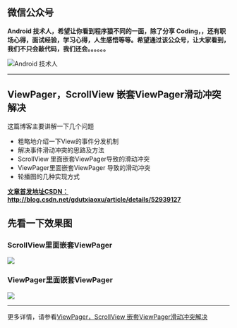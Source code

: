 ## 微信公众号

**Android 技术人，希望让你看到程序猿不同的一面，除了分享 Coding，，还有职场心得，面试经验，学习心得，人生感悟等等。希望通过该公众号，让大家看到，我们不只会敲代码，我们还会。。。。。。**

![Android 技术人](http://upload-images.jianshu.io/upload_images/2050203-bf3eca3c1cf265e4.jpg?imageMogr2/auto-orient/strip%7CimageView2/2/w/1240)

---


## ViewPager，ScrollView  嵌套ViewPager滑动冲突解决

这篇博客主要讲解一下几个问题
- 粗略地介绍一下View的事件分发机制
- 解决事件滑动冲突的思路及方法
- ScrollView 里面嵌套ViewPager导致的滑动冲突
- ViewPager里面嵌套ViewPager 导致的滑动冲突
- 轮播图的几种实现方式


**[文章首发地址CSDN：](http://blog.csdn.net/gdutxiaoxu/article/details/52939127)http://blog.csdn.net/gdutxiaoxu/article/details/52939127**


## 先看一下效果图

### ScrollView里面嵌套ViewPager
![](http://ww2.sinaimg.cn/mw690/9fe4afa0gw1f9615gq6zzg208y0fenpd.gif)


### ViewPager里面嵌套ViewPager
![](http://ww3.sinaimg.cn/mw690/9fe4afa0gw1f96165a98ug208y0feb2a.gif)

---

更多详情，请参看[ViewPager，ScrollView 嵌套ViewPager滑动冲突解决](http://blog.csdn.net/gdutxiaoxu/article/details/52939127)
